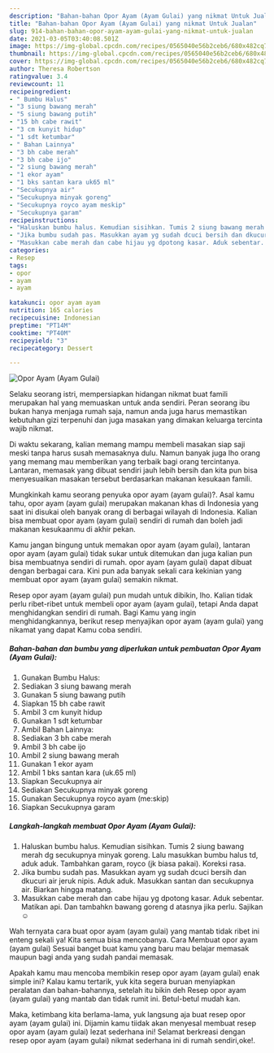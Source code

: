```yaml
---
description: "Bahan-bahan Opor Ayam (Ayam Gulai) yang nikmat Untuk Jualan"
title: "Bahan-bahan Opor Ayam (Ayam Gulai) yang nikmat Untuk Jualan"
slug: 914-bahan-bahan-opor-ayam-ayam-gulai-yang-nikmat-untuk-jualan
date: 2021-03-05T03:40:08.501Z
image: https://img-global.cpcdn.com/recipes/0565040e56b2ceb6/680x482cq70/opor-ayam-ayam-gulai-foto-resep-utama.jpg
thumbnail: https://img-global.cpcdn.com/recipes/0565040e56b2ceb6/680x482cq70/opor-ayam-ayam-gulai-foto-resep-utama.jpg
cover: https://img-global.cpcdn.com/recipes/0565040e56b2ceb6/680x482cq70/opor-ayam-ayam-gulai-foto-resep-utama.jpg
author: Theresa Robertson
ratingvalue: 3.4
reviewcount: 11
recipeingredient:
- " Bumbu Halus"
- "3 siung bawang merah"
- "5 siung bawang putih"
- "15 bh cabe rawit"
- "3 cm kunyit hidup"
- "1 sdt ketumbar"
- " Bahan Lainnya"
- "3 bh cabe merah"
- "3 bh cabe ijo"
- "2 siung bawang merah"
- "1 ekor ayam"
- "1 bks santan kara uk65 ml"
- "Secukupnya air"
- "Secukupnya minyak goreng"
- "Secukupnya royco ayam meskip"
- "Secukupnya garam"
recipeinstructions:
- "Haluskan bumbu halus. Kemudian sisihkan. Tumis 2 siung bawang merah dg secukupnya minyak goreng. Lalu masukkan bumbu halus td, aduk aduk. Tambahkan garam, royco (jk biasa pakai). Koreksi rasa."
- "Jika bumbu sudah pas. Masukkan ayam yg sudah dcuci bersih dan dkucuri air jeruk nipis. Aduk aduk. Masukkan santan dan secukupnya air. Biarkan hingga matang."
- "Masukkan cabe merah dan cabe hijau yg dpotong kasar. Aduk sebentar. Matikan api. Dan tambahkn bawang goreng d atasnya jika perlu. Sajikan ☺️"
categories:
- Resep
tags:
- opor
- ayam
- ayam

katakunci: opor ayam ayam 
nutrition: 165 calories
recipecuisine: Indonesian
preptime: "PT14M"
cooktime: "PT40M"
recipeyield: "3"
recipecategory: Dessert

---
```



![Opor Ayam (Ayam Gulai)](https://img-global.cpcdn.com/recipes/0565040e56b2ceb6/680x482cq70/opor-ayam-ayam-gulai-foto-resep-utama.jpg)

Selaku seorang istri, mempersiapkan hidangan nikmat buat famili merupakan hal yang memuaskan untuk anda sendiri. Peran seorang ibu bukan hanya menjaga rumah saja, namun anda juga harus memastikan kebutuhan gizi terpenuhi dan juga masakan yang dimakan keluarga tercinta wajib nikmat.

Di waktu  sekarang, kalian memang mampu membeli masakan siap saji meski tanpa harus susah memasaknya dulu. Namun banyak juga lho orang yang memang mau memberikan yang terbaik bagi orang tercintanya. Lantaran, memasak yang dibuat sendiri jauh lebih bersih dan kita pun bisa menyesuaikan masakan tersebut berdasarkan makanan kesukaan famili. 



Mungkinkah kamu seorang penyuka opor ayam (ayam gulai)?. Asal kamu tahu, opor ayam (ayam gulai) merupakan makanan khas di Indonesia yang saat ini disukai oleh banyak orang di berbagai wilayah di Indonesia. Kalian bisa membuat opor ayam (ayam gulai) sendiri di rumah dan boleh jadi makanan kesukaanmu di akhir pekan.

Kamu jangan bingung untuk memakan opor ayam (ayam gulai), lantaran opor ayam (ayam gulai) tidak sukar untuk ditemukan dan juga kalian pun bisa membuatnya sendiri di rumah. opor ayam (ayam gulai) dapat dibuat dengan berbagai cara. Kini pun ada banyak sekali cara kekinian yang membuat opor ayam (ayam gulai) semakin nikmat.

Resep opor ayam (ayam gulai) pun mudah untuk dibikin, lho. Kalian tidak perlu ribet-ribet untuk membeli opor ayam (ayam gulai), tetapi Anda dapat menghidangkan sendiri di rumah. Bagi Kamu yang ingin menghidangkannya, berikut resep menyajikan opor ayam (ayam gulai) yang nikamat yang dapat Kamu coba sendiri.

<!--inarticleads1-->

##### Bahan-bahan dan bumbu yang diperlukan untuk pembuatan Opor Ayam (Ayam Gulai):

1. Gunakan  Bumbu Halus:
1. Sediakan 3 siung bawang merah
1. Gunakan 5 siung bawang putih
1. Siapkan 15 bh cabe rawit
1. Ambil 3 cm kunyit hidup
1. Gunakan 1 sdt ketumbar
1. Ambil  Bahan Lainnya:
1. Sediakan 3 bh cabe merah
1. Ambil 3 bh cabe ijo
1. Ambil 2 siung bawang merah
1. Gunakan 1 ekor ayam
1. Ambil 1 bks santan kara (uk.65 ml)
1. Siapkan Secukupnya air
1. Sediakan Secukupnya minyak goreng
1. Gunakan Secukupnya royco ayam (me:skip)
1. Siapkan Secukupnya garam




<!--inarticleads2-->

##### Langkah-langkah membuat Opor Ayam (Ayam Gulai):

1. Haluskan bumbu halus. Kemudian sisihkan. Tumis 2 siung bawang merah dg secukupnya minyak goreng. Lalu masukkan bumbu halus td, aduk aduk. Tambahkan garam, royco (jk biasa pakai). Koreksi rasa.
1. Jika bumbu sudah pas. Masukkan ayam yg sudah dcuci bersih dan dkucuri air jeruk nipis. Aduk aduk. Masukkan santan dan secukupnya air. Biarkan hingga matang.
1. Masukkan cabe merah dan cabe hijau yg dpotong kasar. Aduk sebentar. Matikan api. Dan tambahkn bawang goreng d atasnya jika perlu. Sajikan ☺️




Wah ternyata cara buat opor ayam (ayam gulai) yang mantab tidak ribet ini enteng sekali ya! Kita semua bisa mencobanya. Cara Membuat opor ayam (ayam gulai) Sesuai banget buat kamu yang baru mau belajar memasak maupun bagi anda yang sudah pandai memasak.

Apakah kamu mau mencoba membikin resep opor ayam (ayam gulai) enak simple ini? Kalau kamu tertarik, yuk kita segera buruan menyiapkan peralatan dan bahan-bahannya, setelah itu bikin deh Resep opor ayam (ayam gulai) yang mantab dan tidak rumit ini. Betul-betul mudah kan. 

Maka, ketimbang kita berlama-lama, yuk langsung aja buat resep opor ayam (ayam gulai) ini. Dijamin kamu tiidak akan menyesal membuat resep opor ayam (ayam gulai) lezat sederhana ini! Selamat berkreasi dengan resep opor ayam (ayam gulai) nikmat sederhana ini di rumah sendiri,oke!.

